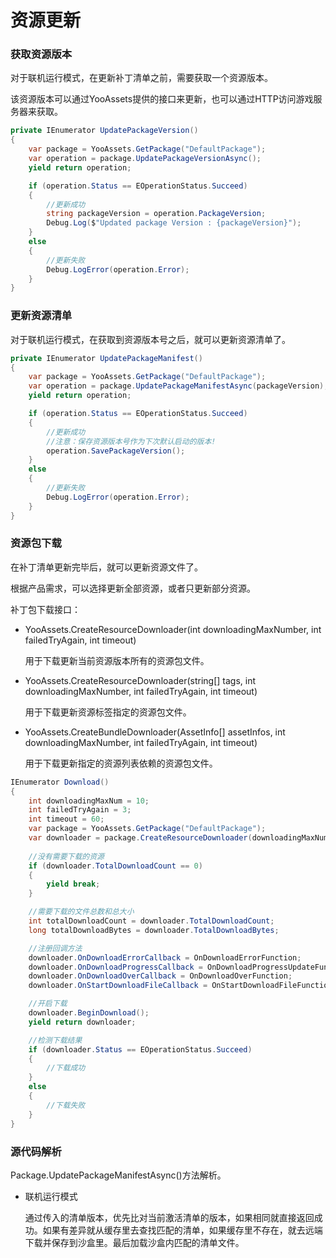 # 资源更新

### 获取资源版本

对于联机运行模式，在更新补丁清单之前，需要获取一个资源版本。

该资源版本可以通过YooAssets提供的接口来更新，也可以通过HTTP访问游戏服务器来获取。

````csharp
private IEnumerator UpdatePackageVersion()
{
    var package = YooAssets.GetPackage("DefaultPackage");
    var operation = package.UpdatePackageVersionAsync();
    yield return operation;

    if (operation.Status == EOperationStatus.Succeed)
    {
        //更新成功
        string packageVersion = operation.PackageVersion;
        Debug.Log($"Updated package Version : {packageVersion}");
    }
    else
    {
        //更新失败
        Debug.LogError(operation.Error);
    }
}
````

### 更新资源清单

对于联机运行模式，在获取到资源版本号之后，就可以更新资源清单了。

````csharp
private IEnumerator UpdatePackageManifest()
{
    var package = YooAssets.GetPackage("DefaultPackage");
    var operation = package.UpdatePackageManifestAsync(packageVersion);
    yield return operation;

    if (operation.Status == EOperationStatus.Succeed)
    {
        //更新成功
        //注意：保存资源版本号作为下次默认启动的版本!
        operation.SavePackageVersion();
    }
    else
    {
        //更新失败
        Debug.LogError(operation.Error);
    }
}
````

### 资源包下载

在补丁清单更新完毕后，就可以更新资源文件了。

根据产品需求，可以选择更新全部资源，或者只更新部分资源。

补丁包下载接口：

- YooAssets.CreateResourceDownloader(int downloadingMaxNumber, int failedTryAgain, int timeout)

  用于下载更新当前资源版本所有的资源包文件。

- YooAssets.CreateResourceDownloader(string[] tags, int downloadingMaxNumber, int failedTryAgain, int timeout)

  用于下载更新资源标签指定的资源包文件。

- YooAssets.CreateBundleDownloader(AssetInfo[] assetInfos, int downloadingMaxNumber, int failedTryAgain, int timeout)

  用于下载更新指定的资源列表依赖的资源包文件。

````csharp
IEnumerator Download()
{
    int downloadingMaxNum = 10;
    int failedTryAgain = 3;
    int timeout = 60;
    var package = YooAssets.GetPackage("DefaultPackage");
    var downloader = package.CreateResourceDownloader(downloadingMaxNum, failedTryAgain, timeout);
    
    //没有需要下载的资源
    if (downloader.TotalDownloadCount == 0)
    {        
        yield break;
    }

    //需要下载的文件总数和总大小
    int totalDownloadCount = downloader.TotalDownloadCount;
    long totalDownloadBytes = downloader.TotalDownloadBytes;    

    //注册回调方法
    downloader.OnDownloadErrorCallback = OnDownloadErrorFunction;
    downloader.OnDownloadProgressCallback = OnDownloadProgressUpdateFunction;
    downloader.OnDownloadOverCallback = OnDownloadOverFunction;
    downloader.OnStartDownloadFileCallback = OnStartDownloadFileFunction;

    //开启下载
    downloader.BeginDownload();
    yield return downloader;

    //检测下载结果
    if (downloader.Status == EOperationStatus.Succeed)
    {
        //下载成功
    }
    else
    {
        //下载失败
    }
}
````

### 源代码解析

Package.UpdatePackageManifestAsync()方法解析。

- 联机运行模式

  通过传入的清单版本，优先比对当前激活清单的版本，如果相同就直接返回成功。如果有差异就从缓存里去查找匹配的清单，如果缓存里不存在，就去远端下载并保存到沙盒里。最后加载沙盒内匹配的清单文件。

  
